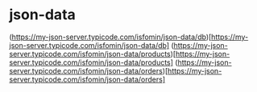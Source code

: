 # json-data

(https://my-json-server.typicode.com/isfomin/json-data/db)[https://my-json-server.typicode.com/isfomin/json-data/db]
(https://my-json-server.typicode.com/isfomin/json-data/products)[https://my-json-server.typicode.com/isfomin/json-data/products]
(https://my-json-server.typicode.com/isfomin/json-data/orders)[https://my-json-server.typicode.com/isfomin/json-data/orders]
